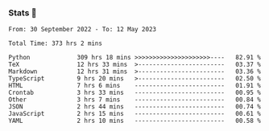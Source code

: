 ### Stats 👋
<!--START_SECTION:waka-->

```text
From: 30 September 2022 - To: 12 May 2023

Total Time: 373 hrs 2 mins

Python             309 hrs 18 mins >>>>>>>>>>>>>>>>>>>>>----   82.91 %
TeX                12 hrs 33 mins  >------------------------   03.37 %
Markdown           12 hrs 31 mins  >------------------------   03.36 %
TypeScript         9 hrs 20 mins   >------------------------   02.50 %
HTML               7 hrs 6 mins    -------------------------   01.91 %
Crontab            3 hrs 33 mins   -------------------------   00.95 %
Other              3 hrs 7 mins    -------------------------   00.84 %
JSON               2 hrs 44 mins   -------------------------   00.74 %
JavaScript         2 hrs 15 mins   -------------------------   00.61 %
YAML               2 hrs 10 mins   -------------------------   00.58 %
```

<!--END_SECTION:waka-->

<!--
**buhaytza2005/buhaytza2005** is a ✨ _special_ ✨ repository because its `README.md` (this file) appears on your GitHub profile.

Here are some ideas to get you started:

- 🔭 I’m currently working on ...
- 🌱 I’m currently learning ...
- 👯 I’m looking to collaborate on ...
- 🤔 I’m looking for help with ...
- 💬 Ask me about ...
- 📫 How to reach me: ...
- 😄 Pronouns: ...
- ⚡ Fun fact: ...
-->


